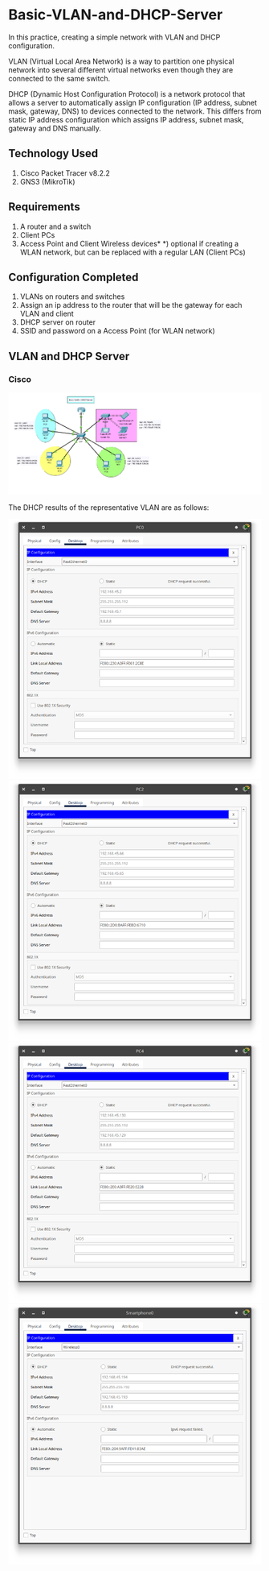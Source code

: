 # Basic-VLAN-and-DHCP-Server
In this practice, creating a simple network with VLAN and DHCP configuration. 

VLAN (Virtual Local Area Network) is a way to partition one physical network into several different virtual networks even though they are connected to the same switch.

DHCP (Dynamic Host Configuration Protocol) is a network protocol that allows a server to automatically assign IP configuration (IP address, subnet mask, gateway, DNS) to devices connected to the network. This differs from static IP address configuration which assigns IP address, subnet mask, gateway and DNS manually.

## Technology Used
1. Cisco Packet Tracer v8.2.2
2. GNS3 (MikroTik)

## Requirements
1. A router and a switch
2. Client PCs
3. Access Point and Client Wireless devices*
*) optional if creating a WLAN network, but can be replaced with a regular LAN (Client PCs)

## Configuration Completed
1. VLANs on routers and switches
2. Assign an ip address to the router that will be the gateway for each VLAN and client
3. DHCP server on router
4. SSID and password on a Access Point (for WLAN network)

## VLAN and DHCP Server
### Cisco

![Basic VLAN + DHCP Server (1).png](https://github.com/eightball270/Basic-VLAN-and-DHCP-Server/blob/main/Basic%20VLAN%20%2B%20DHCP%20Server%20(1).png)

The DHCP results of the representative VLAN are as follows:

![Basic VLAN + DHCP Server (2)](https://github.com/eightball270/Basic-VLAN-and-DHCP-Server/blob/main/Basic%20VLAN%20%2B%20DHCP%20Server%20(2).png) ![Basic VLAN + DHCP Server (3)](https://github.com/eightball270/Basic-VLAN-and-DHCP-Server/blob/main/Basic%20VLAN%20%2B%20DHCP%20Server%20(3).png) ![Basic VLAN + DHCP Server (4)](https://github.com/eightball270/Basic-VLAN-and-DHCP-Server/blob/main/Basic%20VLAN%20%2B%20DHCP%20Server%20(4).png) ![Basic VLAN + DHCP Server (5)](https://github.com/eightball270/Basic-VLAN-and-DHCP-Server/blob/main/Basic%20VLAN%20%2B%20DHCP%20Server%20(5).png)
